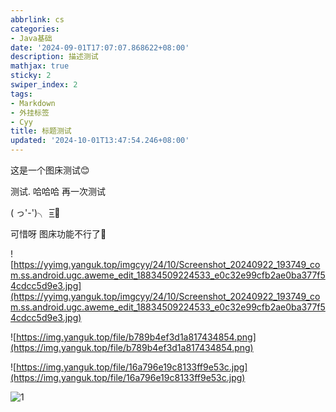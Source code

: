 ```yaml
---
abbrlink: cs
categories:
- Java基础
date: '2024-09-01T17:07:07.868622+08:00'
description: 描述测试
mathjax: true
sticky: 2
swiper_index: 2
tags:
- Markdown
- 外挂标签
- Cyy
title: 标题测试
updated: '2024-10-01T13:47:54.246+08:00'
---
```

这是一个图床测试😊

测试. 哈哈哈  再一次测试

( っ'-')╮ =͟͟͞͞🏀

可惜呀  图床功能不行了🥰

![https://yyimg.yanguk.top/imgcyy/24/10/Screenshot_20240922_193749_com.ss.android.ugc.aweme_edit_18834509224533_e0c32e99cfb2ae0ba377f54cdcc5d9e3.jpg](https://yyimg.yanguk.top/imgcyy/24/10/Screenshot_20240922_193749_com.ss.android.ugc.aweme_edit_18834509224533_e0c32e99cfb2ae0ba377f54cdcc5d9e3.jpg)

![https://img.yanguk.top/file/b789b4ef3d1a817434854.png](https://img.yanguk.top/file/b789b4ef3d1a817434854.png)

![https://img.yanguk.top/file/16a796e19c8133ff9e53c.jpg](https://img.yanguk.top/file/16a796e19c8133ff9e53c.jpg)

![1](../../../../img/b_day.png)